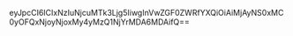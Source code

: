 eyJpcCI6ICIxNzIuNjcuMTk3Ljg5IiwgInVwZGF0ZWRfYXQiOiAiMjAyNS0xMC0yOFQxNjoyNjoxMy4yMzQ1NjYrMDA6MDAifQ==